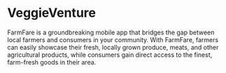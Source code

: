 # VeggieVenture
FarmFare is a groundbreaking mobile app that bridges the gap between local farmers and consumers in your community. With FarmFare, farmers can easily showcase their fresh, locally grown produce, meats, and other agricultural products, while consumers gain direct access to the finest, farm-fresh goods in their area.
